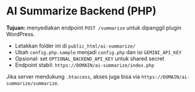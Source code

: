 # AI Summarize Backend (PHP)

**Tujuan:** menyediakan endpoint `POST /summarize` untuk dipanggil plugin WordPress.

- Letakkan folder ini di `public_html/ai-summarize/`
- Ubah `config.php.sample` menjadi `config.php` dan isi `GEMINI_API_KEY`
- Opsional: set `OPTIONAL_BACKEND_API_KEY` untuk shared secret
- Endpoint stabil: `https://DOMAIN/ai-summarize/index.php`

Jika server mendukung `.htaccess`, akses juga bisa via `https://DOMAIN/ai-summarize/summarize`.
